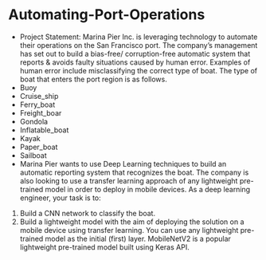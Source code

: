# Automating-Port-Operations
- Project Statement:
Marina Pier Inc. is leveraging technology to automate their operations on the San Francisco port.
The company’s management has set out to build a bias-free/ corruption-free automatic system that reports & avoids faulty situations caused by human error. Examples of human error include misclassifying the correct type of boat. The type of boat that enters the port region is as follows.
-	Buoy
-	Cruise_ship
-	Ferry_boat
-	Freight_boar
-	Gondola
-	Inflatable_boat
-	Kayak
-	Paper_boat
-	Sailboat
- Marina Pier wants to use Deep Learning techniques to build an automatic reporting system that recognizes the boat. The company is also looking to use a transfer learning approach of any lightweight pre-trained model in order to deploy in mobile devices.
As a deep learning engineer, your task is to:
1.	Build a CNN network to classify the boat.
2.	Build a lightweight model with the aim of deploying the solution on a mobile device using transfer learning. You can use any lightweight pre-trained model as the initial (first) layer. MobileNetV2 is a popular lightweight pre-trained model built using Keras API. 
